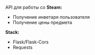 API для работы со **Steam:**
+ Получение инветаря пользователя
+ Получение цены предмета

**Stack:**
+ Flask/Flask-Cors
+ Requests